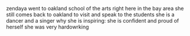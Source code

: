 zendaya went to oakland school of the arts right here in the bay area
she still comes back to oakland to visit and speak to the students 
she is a dancer and a singer
why she is inspiring:
she is confident and proud of herself
she was very hardowrking
